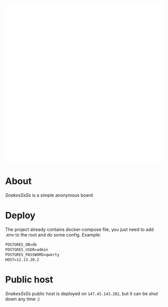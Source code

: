 ![](https://github.com/Seyves/snakesssss/blob/master/snakes-logo.svg)

# About
*SnakesSsSs* is a simple anonymous board

# Deploy
The project already contains docker-compose file, you just need to add .env to the root and do some config. Example:
```
POSTGRES_DB=db
POSTGRES_USER=admin
POSTGRES_PASSWORD=qwerty
HOST=12.13.20.2
```

# Public host
*SnakesSsSs* public host is deployed on `147.45.143.202`, but it can be shut down any time :)
